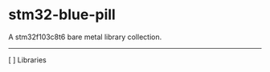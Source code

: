 # stm32-blue-pill
A stm32f103c8t6 bare metal library collection.

--------------------------------------------------

[ ] Libraries
